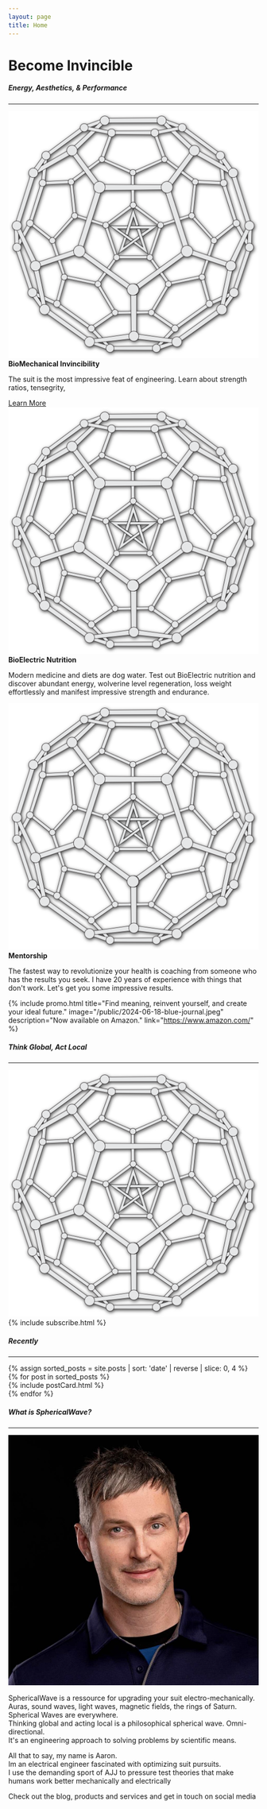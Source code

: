 ```yaml
---
layout: page
title: Home
---
```


<h1>Become Invincible</h1>
<h5>Energy, Aesthetics, & Performance</h5>

<hr class="blue1 mb-3 mt-1">

<div class="row">

<div class="col-3">
    <a href="">
        <img src="public/SphericalWaveC60.png" alt="" class="img-fluid rounded">
    </a>
        <strong>BioMechanical Invincibility</strong>
        <p>The suit is the most impressive feat of engineering. Learn about strength ratios, tensegrity, </p>
        <a href="/pressure-cooked-yams" class="underline-text">Learn More</a>
</div>

<div class="col-3">
    <a href="">
        <img src="public/SphericalWaveC60.png" alt="" class="img-fluid rounded">
    </a>
        <strong>BioElectric Nutrition</strong>
        <p>Modern medicine and diets are dog water. Test out BioElectric nutrition and discover abundant energy, wolverine level regeneration, loss weight effortlessly and manifest impressive strength and endurance.</p>
</div>

<div class="col-3">
    <a href="">
        <img src="public/SphericalWaveC60.png" alt="" class="img-fluid rounded">
    </a>
        <strong>Mentorship</strong>
        <p>The fastest way to revolutionize your health is coaching from someone who has the results you seek. 
        I have 20 years of experience with things that don't work. 
        Let's get you some impressive results.</p>
</div>

{% include promo.html
    title="Find meaning, reinvent yourself, and create your ideal future."
    image="/public/2024-06-18-blue-journal.jpeg"
    description="Now available on Amazon."
    link="https://www.amazon.com/"
%}

</div>

<h5>Think Global, Act Local</h5>
<hr class="blue1 mb-3 mt-1">

<div class="row">

<div class="col-6">
<img src="public/SphericalWaveC60.png" class="img-fluid rounded w-50 mx-auto" alt="Responsive image">
</div>

<div class="col-6 mb-3 d-flex align-items-center align-items-start">
{% include subscribe.html %}
</div>

</div>

<h5>Recently</h5>

<hr class="blue1 mb-3 mt-1">

<div class="row g-2 mb-3">
  {% assign sorted_posts = site.posts | sort: 'date' | reverse | slice: 0, 4 %}
  {% for post in sorted_posts %}
  <div class="col-lg-3 d-flex">
    {% include postCard.html %}
  </div>
  {% endfor %}
</div>

<div class="row">

<h5>What is SphericalWave?</h5>
<hr class="blue1 mb-3">

<div class="row">

<div class="col-4">
  <a href="/about">
    <img src="/public/aaron/2023-12-12 small_headshot.JPG" alt="Profile Picture" class="profilePic mx-auto">
  </a>
</div>

<div class="col-8">
<p>
SphericalWave is a ressource for upgrading your suit electro-mechanically.<br>
Auras, sound waves, light waves, magnetic fields, the rings of Saturn. Spherical Waves are everywhere.<br>
Thinking global and acting local is a philosophical spherical wave. Omni-directional.<br>
It's an engineering approach to solving problems by scientific means.<br>
</p>

<p>
All that to say, my name is Aaron.<br>
Im an electrical engineer fascinated with optimizing suit pursuits.<br>
I use the demanding sport of AJJ to pressure test theories that make humans work better mechanically and electrically<br>
</p>

<p>Check out the blog, products and services and get in touch on social media</p>

</div>

</div>
